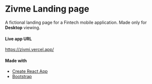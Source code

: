 # Zivme Landing page

A fictional landing page for a Fintech mobile application. Made only for __Desktop__ viewing.

#### Live app URL
<https://zivmi.vercel.app/>

#### Made with 
- [Create React App](https://reactjs.org)
- [Bootstrap](https://getbootstrap.com/)
